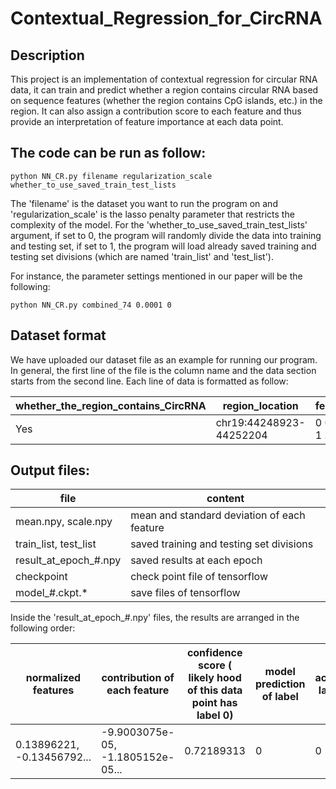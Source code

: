 # Contextual_Regression_for_CircRNA

## Description
This project is an implementation of contextual regression for circular RNA data, it can train and predict 
whether a region contains circular RNA based on sequence features (whether the region contains CpG islands, etc.)
in the region. It can also assign a contribution score to each feature and thus provide an interpretation of feature
importance at each data point.

## The code can be run as follow:

`python NN_CR.py filename regularization_scale whether_to_use_saved_train_test_lists`

The 'filename' is the dataset you want to run the program on and 'regularization_scale' is the lasso penalty parameter that
restricts the complexity of the model. For the 'whether_to_use_saved_train_test_lists' argument, if set to 0, the program
will randomly divide the data into training and testing set, if set to 1, the program will load already saved training and
testing set divisions (which are named 'train_list' and 'test_list').

For instance, the parameter settings mentioned in our paper will be the following:

`python NN_CR.py combined_74 0.0001 0`

## Dataset format
We have uploaded our dataset file as an example for running our program. In general, the first line of the file is the 
column name and the data section starts from the second line. Each line of data is formatted as follow:

|whether_the_region_contains_CircRNA           |        region_location                 |            features |
|-----------------------|----------------|-----------|
|Yes|chr19:44248923-44252204|0 0 0 0 1 ...|

## Output files:

|file|        content                 |
|-----------------------|----------------|
|mean.npy, scale.npy| mean and standard deviation of each feature|
|train_list, test_list| saved training and testing set divisions|
|result_at_epoch_#.npy| saved results at each epoch|
|checkpoint| check point file of tensorflow|
|model_#.ckpt.*| save files of tensorflow|

Inside the 'result_at_epoch_#.npy' files, the results are arranged in the following order:

|normalized features|  contribution of each feature     | confidence score ( likely hood of this data point has label 0) | model prediction of label     |  actual label    |
|-----------------------|----------------|----------------|----------------|----------------|
|0.13896221, -0.13456792...|  -9.9003075e-05, -1.1805152e-05...     | 0.72189313 | 0     |  0    |

